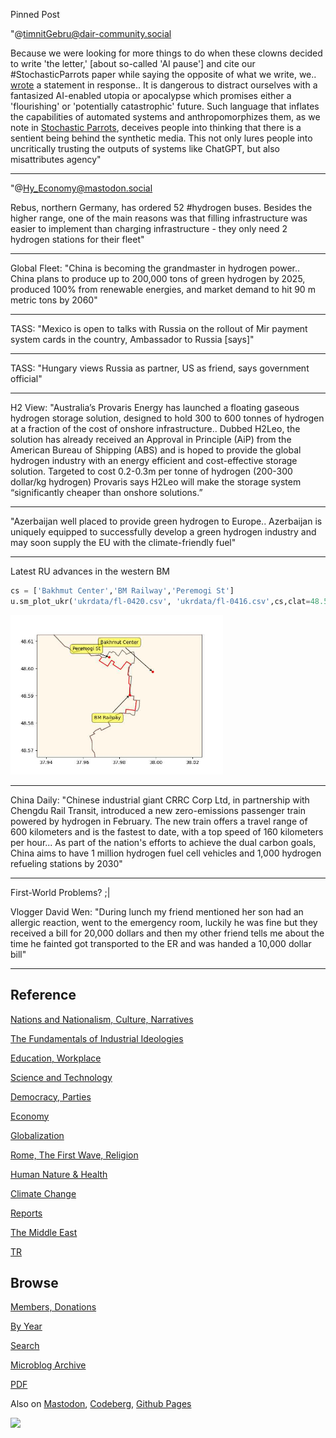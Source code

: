 Pinned Post

"@timnitGebru@dair-community.social

Because we were looking for more things to do when these clowns
decided to write 'the letter,' [about so-called 'AI pause'] and cite
our \#StochasticParrots paper while saying the opposite of what we
write, we.. [wrote](https://www.dair-institute.org/blog/letter-statement-March2023)
a statement in response.. It is dangerous to distract ourselves with a fantasized
AI-enabled utopia or apocalypse which promises either a 'flourishing' or
'potentially catastrophic' future. Such language that inflates the capabilities
of automated systems and anthropomorphizes them, as we note in [Stochastic Parrots](https://dl.acm.org/doi/abs/10.1145/3442188.3445922), 
deceives people into thinking that there is a sentient being behind the
synthetic media. This not only lures people into uncritically trusting
the outputs of systems like ChatGPT, but also misattributes agency"

---

"@Hy_Economy@mastodon.social

Rebus, northern Germany, has ordered 52 \#hydrogen buses.  Besides the
higher range, one of the main reasons was that filling infrastructure
was easier to implement than charging infrastructure - they only need
2 hydrogen stations for their fleet"

---

Global Fleet: "China is becoming the grandmaster in hydrogen
power.. China plans to produce up to 200,000 tons of green hydrogen by
2025, produced 100% from renewable energies, and market demand to hit
90 m metric tons by 2060"

---

TASS: "Mexico is open to talks with Russia on the rollout of Mir
payment system cards in the country, Ambassador to Russia [says]"

---

TASS: "Hungary views Russia as partner, US as friend, says government
official"

---

H2 View: "Australia’s Provaris Energy has launched a floating gaseous
hydrogen storage solution, designed to hold 300 to 600 tonnes of
hydrogen at a fraction of the cost of onshore infrastructure.. Dubbed
H2Leo, the solution has already received an Approval in Principle
(AiP) from the American Bureau of Shipping (ABS) and is hoped to
provide the global hydrogen industry with an energy efficient and
cost-effective storage solution. Targeted to cost 0.2-0.3m per tonne
of hydrogen (200-300 dollar/kg hydrogen) Provaris says H2Leo will make
the storage system “significantly cheaper than onshore solutions.”

---

"Azerbaijan well placed to provide green hydrogen to
Europe.. Azerbaijan is uniquely equipped to successfully develop a
green hydrogen industry and may soon supply the EU with the
climate-friendly fuel"

---

Latest RU advances in the western BM

```python
cs = ['Bakhmut Center','BM Railway','Peremogi St']
u.sm_plot_ukr('ukrdata/fl-0420.csv', 'ukrdata/fl-0416.csv',cs,clat=48.59,clon=37.98,zoom=0.005)
```

<img width='340' src='mbl/2023/ukr-10.jpg'/> 

---

China Daily: "Chinese industrial giant CRRC Corp Ltd, in partnership
with Chengdu Rail Transit, introduced a new zero-emissions passenger
train powered by hydrogen in February. The new train offers a travel
range of 600 kilometers and is the fastest to date, with a top speed
of 160 kilometers per hour... As part of the nation's efforts to
achieve the dual carbon goals, China aims to have 1 million hydrogen
fuel cell vehicles and 1,000 hydrogen refueling stations by 2030"

---

First-World Problems? ;|

Vlogger David Wen: "During lunch my friend mentioned her son had an
allergic reaction, went to the emergency room, luckily he was fine but
they received a bill for 20,000 dollars and then my other friend tells
me about the time he fainted got transported to the ER and was handed
a 10,000 dollar bill"

---

## Reference

[Nations and Nationalism, Culture, Narratives](0119/2013/02/nations-and-nationalism.html)

[The Fundamentals of Industrial Ideologies](0119/2011/04/fundamentals-of-industrial-ideologies.html)

[Education, Workplace](0119/2017/09/education-workplace.html)

[Science and Technology](0119/2018/09/science-technology.html)

[Democracy, Parties](0119/2016/11/democracy.html)

[Economy](2021/01/economy.html)

[Globalization](0119/2018/09/globalization.html)

[Rome, The First Wave, Religion](0119/2017/12/rome.html)

[Human Nature & Health](2020/07/human-nature.html)

[Climate Change](2022/01/climate.html)

[Reports](2021/01/reports.html)

[The Middle East](0119/2019/07/middleeast.html)

[TR](../tr/index.html)

## Browse

[Members, Donations](2022/08/members.html)

[By Year](years.html)

[Search](search.html)

[Microblog Archive](mbl/index.html)

[PDF](https://drive.google.com/uc?export=view&id=1FSi-1MnqXVq_PVTEXzzflwN8-7h92N_R)

Also on 
[Mastodon](https://masto.ai/@muratk3n),
[Codeberg](https://muratk5n.codeberg.page/en/),
[Github Pages](https://muratk5n.github.io/thirdwave/en/)

<img src='https://drive.google.com/uc?export=view&id=1zsIeciFSvlr-sWB84Tc0mfZ_NYqn9VQx'/> 

